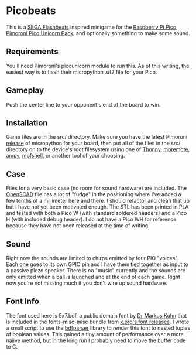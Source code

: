 Picobeats
====

This is a [SEGA Flashbeats](https://www.arcade-museum.com/game_detail.php?game_id=17932) inspired minigame for the [Raspberry Pi Pico](https://www.raspberrypi.com/products/raspberry-pi-pico/), [Pimoroni Pico Unicorn Pack](https://pimoroni.com/picounicorn), and optionally something to make some sound.

Requirements
----

You'll need Pimoroni's picounicorn module to run this.  As of this writing, the easiest way is to flash their micropython .uf2 file for your Pico.

Gameplay
----

Push the center line to your opponent's end of the board to win.

Installation
----

Game files are in the src/ directory.  Make sure you have the latest Pimoroni [release](https://github.com/pimoroni/pimoroni-pico/releases/latest) of micropython for your board, then put all of the files in the src/ directory on to the device's root filesystem using one of [Thonny](https://thonny.org/), [mpremote](https://docs.micropython.org/en/latest/reference/mpremote.html), [ampy](https://github.com/scientifichackers/ampy), [mpfshell](https://github.com/wendlers/mpfshell), or another tool of your choosing.

Case
----

Files for a very basic case (no room for sound hardware) are included.  The [OpenSCAD](https://openscad.org/) file has a lot of "fudge" in the positioning where I've added a few tenths of a millimeter here and there.  I should refactor and clean that up but I have not yet been motivated enough.  The STL has been printed in PLA and tested with both a Pico W (with standard soldered headers) and a Pico H (with included debug header).  I do not have a Pico WH for reference because they have not been released at the time of writing.

Sound
----

Right now the sounds are limited to chirps emitted by four PIO "voices".  Each one goes to its own GPIO pin and I have them tied together as input to a passive piezo speaker.  There is no "music" currently and the sounds are only emitted when a ball is launched and at the end of each game.  Right now you're not missing much if you don't wire up sound hardware.

Font Info
----

The font used here is 5x7.bdf, a public domain font by [Dr Markus Kuhn](https://www.cl.cam.ac.uk/~mgk25/) that is included in the fonts-misc-misc bundle from [x.org's font releases](https://www.x.org/releases/individual/font/font-misc-misc-1.1.2.tar.gz).  I wrote a small script to use the [bdfparser](https://font.tomchen.org/bdfparser_py/) library to render this font to nested tuples of boolean values.  This gained a tiny amount of performance over a more naiive method, but in the long run I probably need to move the buffer code to C.
